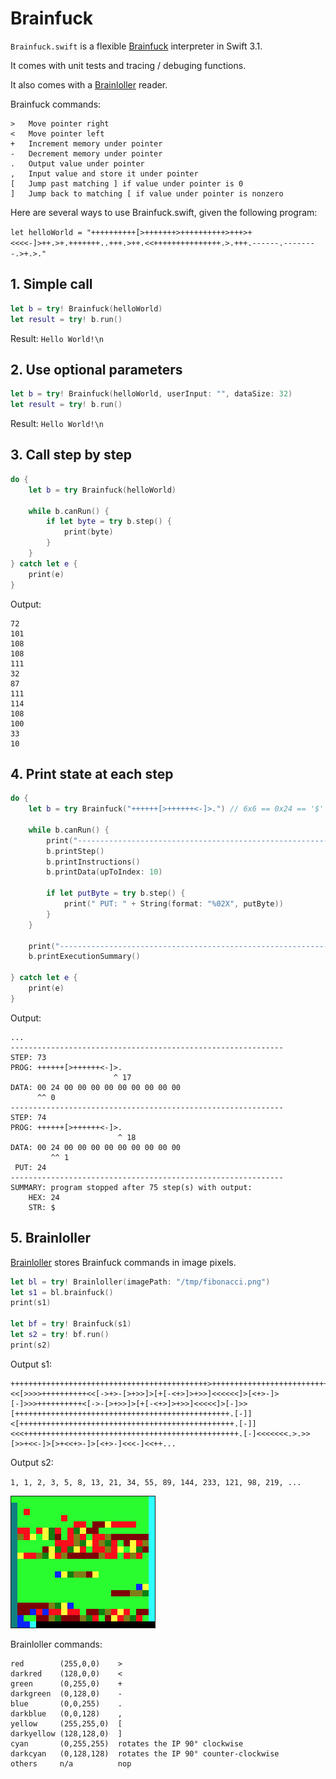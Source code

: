 # Brainfuck

`Brainfuck.swift` is a flexible [Brainfuck](https://esolangs.org/wiki/Brainfuck) interpreter in Swift 3.1.

It comes with unit tests and tracing / debuging functions.

It also comes with a [Brainloller](https://esolangs.org/wiki/Brainloller) reader.

Brainfuck commands:

```
>	Move pointer right
<	Move pointer left
+	Increment memory under pointer
-	Decrement memory under pointer
.	Output value under pointer
,	Input value and store it under pointer
[	Jump past matching ] if value under pointer is 0
]	Jump back to matching [ if value under pointer is nonzero
```

Here are several ways to use Brainfuck.swift, given the following program:

```let helloWorld = "++++++++++[>+++++++>++++++++++>+++>+<<<<-]>++.>+.+++++++..+++.>++.<<+++++++++++++++.>.+++.------.--------.>+.>."```

## 1. Simple call

```Swift
let b = try! Brainfuck(helloWorld)
let result = try! b.run()
```

Result: `Hello World!\n`

## 2. Use optional parameters

```Swift
let b = try! Brainfuck(helloWorld, userInput: "", dataSize: 32)
let result = try! b.run()
```

Result: `Hello World!\n`

## 3. Call step by step

```Swift
do {
    let b = try Brainfuck(helloWorld)
    
    while b.canRun() {
        if let byte = try b.step() {
            print(byte)
        }
    }
} catch let e {
    print(e)
}
```

Output:

```
72
101
108
108
111
32
87
111
114
108
100
33
10
```

## 4. Print state at each step

```Swift
do {
    let b = try Brainfuck("++++++[>++++++<-]>.") // 6x6 == 0x24 == '$'
    
    while b.canRun() {
        print("-------------------------------------------------------------")
        b.printStep()
        b.printInstructions()
        b.printData(upToIndex: 10)
        
        if let putByte = try b.step() {
            print(" PUT: " + String(format: "%02X", putByte))
        }
    }
    
    print("-------------------------------------------------------------")
    b.printExecutionSummary()
    
} catch let e {
    print(e)
}
```

Output:

```
...
-------------------------------------------------------------
STEP: 73
PROG: ++++++[>++++++<-]>.
                       ^ 17
DATA: 00 24 00 00 00 00 00 00 00 00 00
      ^^ 0
-------------------------------------------------------------
STEP: 74
PROG: ++++++[>++++++<-]>.
                        ^ 18
DATA: 00 24 00 00 00 00 00 00 00 00 00
         ^^ 1
 PUT: 24
-------------------------------------------------------------
SUMMARY: program stopped after 75 step(s) with output:
    HEX: 24
    STR: $
```

## 5. Brainloller

[Brainloller](https://esolangs.org/wiki/Brainloller) stores Brainfuck commands in image pixels.

```Swift
let bl = try! Brainloller(imagePath: "/tmp/fibonacci.png")
let s1 = bl.brainfuck()
print(s1)

let bf = try! Brainfuck(s1)
let s2 = try! bf.run()
print(s2)
```
Output s1:

```
++++++++++++++++++++++++++++++++++++++++++++>++++++++++++++++++++++++++++++++>++++++++++++++++>>+<<[>>>>++++++++++<<[->+>-[>+>>]>[+[-<+>]>+>>]<<<<<<]>[<+>-]>[-]>>>++++++++++<[->-[>+>>]>[+[-<+>]>+>>]<<<<<]>[-]>>[++++++++++++++++++++++++++++++++++++++++++++++++.[-]]<[++++++++++++++++++++++++++++++++++++++++++++++++.[-]]<<<++++++++++++++++++++++++++++++++++++++++++++++++.[-]<<<<<<<.>.>>[>>+<<-]>[>+<<+>-]>[<+>-]<<<-]<<++...
```

Output s2:

`1, 1, 2, 3, 5, 8, 13, 21, 34, 55, 89, 144, 233, 121, 98, 219, ...`

<IMG SRC="img/fibonacci_x10.png" BORDER=1>

Brainloller commands:

```
red        (255,0,0)	>
darkred    (128,0,0)	<
green      (0,255,0)	+
darkgreen  (0,128,0)	-
blue       (0,0,255)	.
darkblue   (0,0,128)	,
yellow     (255,255,0)	[
darkyellow (128,128,0)	]
cyan       (0,255,255)	rotates the IP 90° clockwise
darkcyan   (0,128,128)	rotates the IP 90° counter-clockwise
others     n/a          nop
```
